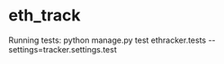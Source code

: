 # eth_track

Running tests:
 python manage.py test ethracker.tests --settings=tracker.settings.test

